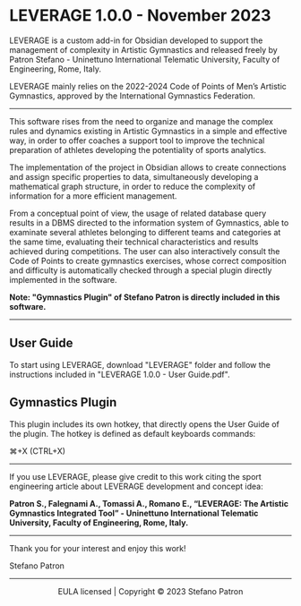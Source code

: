 # LEVERAGE 1.0.0 - November 2023

LEVERAGE is a custom add-in for Obsidian developed to support the management of complexity in Artistic Gymnastics and released freely by Patron Stefano - Uninettuno International Telematic University, Faculty of Engineering, Rome, Italy.

LEVERAGE mainly relies on the 2022-2024 Code of Points of Men’s Artistic Gymnastics, approved by the International Gymnastics Federation.

---

This software rises from the need to organize and manage the complex rules and dynamics existing in Artistic Gymnastics in a simple and effective way, in order to offer coaches a support tool to improve the technical preparation of athletes developing the potentiality of sports analytics.

The implementation of the project in Obsidian allows to create connections and assign specific properties to data, simultaneously developing a mathematical graph structure, in order to reduce the complexity of information for a more efficient management.

From a conceptual point of view, the usage of related database query results in a DBMS directed to the information system of Gymnastics, able to examinate several athletes belonging to different teams and categories at the same time, evaluating their technical characteristics and results achieved during competitions. The user can also interactively consult the Code of Points to create gymnastics exercises, whose correct composition and difficulty is automatically checked through a special plugin directly implemented in the software.

**Note: "Gymnastics Plugin" of Stefano Patron is directly included in this software.**

---

## User Guide

To start using LEVERAGE, download "LEVERAGE" folder and follow the instructions included in "LEVERAGE 1.0.0 - User Guide.pdf".


## Gymnastics Plugin

This plugin includes its own hotkey, that directly opens the User Guide of the plugin. The hotkey is defined as default keyboards commands:

⌘+X (CTRL+X)

---

If you use LEVERAGE, please give credit to this work citing the sport engineering article about LEVERAGE development and concept idea:

**Patron S., Falegnami A., Tomassi A., Romano E., “LEVERAGE: The Artistic Gymnastics Integrated Tool” - Uninettuno International Telematic University, Faculty of Engineering, Rome, Italy.**

---

Thank you for your interest and enjoy this work!

Stefano Patron

---

<div align="center">

EULA licensed | Copyright © 2023 Stefano Patron

</div>
